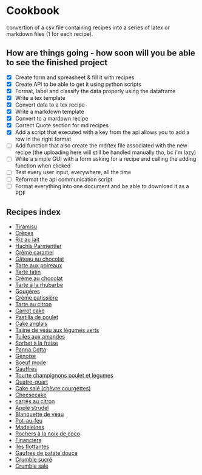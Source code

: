 # Cookbook
convertion of a csv file containing recipes into a series of latex or markdown files (1 for each recipe).

## How are things going - how soon will you be able to see the finished project

- [X] Create form and spreasheet & fill it with recipes
- [X] Create API to be able to get it using python scripts
- [X] Format, label and classify the data properly using the dataframe
- [X] Write a tex template
- [X] Convert data to a tex recipe
- [X] Write a markdown template
- [X] Convert to a mardown recipe
- [X] Correct Quote section for md recipes
- [X] Add a script that executed with a key from the api allows you to add a row in the right format
- [ ] Add function that also create the md/tex file associated with the new recipe (the uploading here will still be handled manually tho, bc i'm lazy)
- [ ] Write a simple GUI with a form asking for a recipe and calling the adding function when clicked
- [ ] Test every user input, everywhere, all the time
- [ ] Reformat the api communication script
- [ ] Format everything into one document and be able to download it as a PDF

## Recipes index

- [Tiramisu](https://github.com/Abadacor/Cookbook/blob/master/mdRecipes/Tiramisu.md)
- [Crêpes](https://github.com/Abadacor/Cookbook/blob/master/mdRecipes/Crepes.md)
- [Riz au lait](https://github.com/Abadacor/Cookbook/blob/master/mdRecipes/Rizaulait.md)
- [Hachis Parmentier](https://github.com/Abadacor/Cookbook/blob/master/mdRecipes/HachisParmentier.md)
- [Crème caramel](https://github.com/Abadacor/Cookbook/blob/master/mdRecipes/Cremecaramel.md)
- [Gâteau au chocolat](https://github.com/Abadacor/Cookbook/blob/master/mdRecipes/Gateauauchocolat.md)
- [Tarte aux poireaux](https://github.com/Abadacor/Cookbook/blob/master/mdRecipes/Tarteauxpoireaux.md)
- [Tarte tatin](https://github.com/Abadacor/Cookbook/blob/master/mdRecipes/Tartetatin.md)
- [Crème au chocolat](https://github.com/Abadacor/Cookbook/blob/master/mdRecipes/Cremeauchocolat.md)
- [Tarte à la rhubarbe](https://github.com/Abadacor/Cookbook/blob/master/mdRecipes/Tartealarhubarbe.md)
- [Gougères](https://github.com/Abadacor/Cookbook/blob/master/mdRecipes/Gougeres.md)
- [Crème patissière](https://github.com/Abadacor/Cookbook/blob/master/mdRecipes/Cremepatissiere.md)
- [Tarte au citron](https://github.com/Abadacor/Cookbook/blob/master/mdRecipes/Tarteaucitron.md)
- [Carrot cake](https://github.com/Abadacor/Cookbook/blob/master/mdRecipes/Carrotcake.md)
- [Pastilla de poulet](https://github.com/Abadacor/Cookbook/blob/master/mdRecipes/Pastilladepoulet.md)
- [Cake anglais](https://github.com/Abadacor/Cookbook/blob/master/mdRecipes/Cakeanglais.md)
- [Tajine de veau aux légumes verts](https://github.com/Abadacor/Cookbook/blob/master/mdRecipes/Tajinedeveauauxlegumesverts.md)
- [Tuiles aux amandes](https://github.com/Abadacor/Cookbook/blob/master/mdRecipes/Tuilesauxamandes.md)
- [Sorbet à la fraise](https://github.com/Abadacor/Cookbook/blob/master/mdRecipes/Sorbetalafraise.md)
- [Panna Cotta](https://github.com/Abadacor/Cookbook/blob/master/mdRecipes/PannaCotta.md)
- [Génoise](https://github.com/Abadacor/Cookbook/blob/master/mdRecipes/Genoise.md)
- [Boeuf mode](https://github.com/Abadacor/Cookbook/blob/master/mdRecipes/Boeufmode.md)
- [Gauffres](https://github.com/Abadacor/Cookbook/blob/master/mdRecipes/Gauffres.md)
- [Tourte champignons poulet et légumes](https://github.com/Abadacor/Cookbook/blob/master/mdRecipes/Tourtechampignonspouletetlegumes.md)
- [Quatre-quart](https://github.com/Abadacor/Cookbook/blob/master/mdRecipes/Quatre-quart.md)
- [Cake salé (chèvre courgettes)](https://github.com/Abadacor/Cookbook/blob/master/mdRecipes/Cakesale(chevrecourgettes).md)
- [Cheesecake](https://github.com/Abadacor/Cookbook/blob/master/mdRecipes/Cheesecake.md)
- [carrés au citron](https://github.com/Abadacor/Cookbook/blob/master/mdRecipes/carresaucitron.md)
- [Apple strudel](https://github.com/Abadacor/Cookbook/blob/master/mdRecipes/Applestrudel.md)
- [Blanquette de veau](https://github.com/Abadacor/Cookbook/blob/master/mdRecipes/Blanquettedeveau.md)
- [Pot-au-feu](https://github.com/Abadacor/Cookbook/blob/master/mdRecipes/Pot-au-feu.md)
- [Madeleines](https://github.com/Abadacor/Cookbook/blob/master/mdRecipes/Madeleines.md)
- [Rochers à la noix de coco](https://github.com/Abadacor/Cookbook/blob/master/mdRecipes/Rochersalanoixdecoco.md)
- [Financiers](https://github.com/Abadacor/Cookbook/blob/master/mdRecipes/Financiers.md)
- [Iles flottantes](https://github.com/Abadacor/Cookbook/blob/master/mdRecipes/Ilesflottantes.md)
- [Gaufres de patate douce](https://github.com/Abadacor/Cookbook/blob/master/mdRecipes/Gaufresdepatatedouce.md)
- [Crumble sucré](https://github.com/Abadacor/Cookbook/blob/master/mdRecipes/Crumblesucre.md)
- [Crumble salé](https://github.com/Abadacor/Cookbook/blob/master/mdRecipes/Crumblesale.md)

